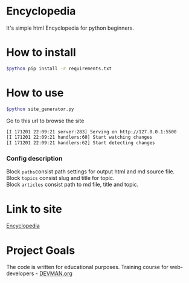 # Encyclopedia
<p>It's simple html Encyclopedia for python beginners.</p>

# How to install
```bash
$python pip install -r requirements.txt
```

# How to use
```bash
$python site_generator.py
```
<p>Go to this url to browse the site</p>

```bash
[I 171201 22:09:21 server:283] Serving on http://127.0.0.1:5500
[I 171201 22:09:21 handlers:60] Start watching changes
[I 171201 22:09:21 handlers:62] Start detecting changes
```

### Config description
Block `paths`consist path settings for output html and md source file.<br>
Block `topics` consist slug and title for topic.<br>
Block `articles` consist path to md file, title and topic.<br>

# Link to site
[Encyclopedia](https://xdass.github.io/19_site_generator/)

# Project Goals

The code is written for educational purposes. Training course for web-developers - [DEVMAN.org](https://devman.org)
